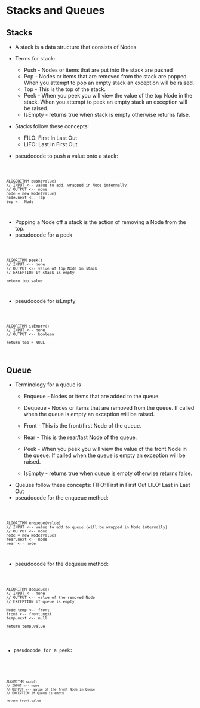 # Stacks and Queues

## Stacks 

- A stack is a data structure that consists of Nodes
- Terms for stack:
  - Push - Nodes or items that are put into the stack are pushed
  - Pop - Nodes or items that are removed from the stack are popped. When you attempt to pop an empty stack an exception will be raised.
  - Top - This is the top of the stack.
  - Peek - When you peek you will view the value of the top Node in the stack. When you attempt to peek an empty stack an exception will be raised.
  - IsEmpty - returns true when stack is empty otherwise returns false.

- Stacks follow these concepts:
  - FILO: First In Last Out
  - LIFO: Last In First Out
- pseudocode to push a value onto a stack:

<code>

    ALOGORITHM push(value)
    // INPUT <-- value to add, wrapped in Node internally
    // OUTPUT <-- none
    node = new Node(value)
    node.next <-- Top
    top <-- Node
</code>

- Popping a Node off a stack is the action of removing a Node from the top.
- pseudocode for a peek

<code>

    ALGORITHM peek()
    // INPUT <-- none
    // OUTPUT <-- value of top Node in stack
    // EXCEPTION if stack is empty

    return top.value

</code>

- pseudocode for isEmpty

<code>

    ALGORITHM isEmpty()
    // INPUT <-- none
    // OUTPUT <-- boolean

    return top = NULL
</code>

## Queue


- Terminology for a queue is
  - Enqueue - Nodes or items that are added to the queue.

  - Dequeue - Nodes or items that are removed from the queue. If called when the queue is empty an exception will be raised.
  - Front - This is the front/first Node of the queue.
  - Rear - This is the rear/last Node of the queue.
  - Peek - When you peek you will view the value of the front Node in the queue. If called when the queue is empty an exception will be raised.
  - IsEmpty - returns true when queue is empty otherwise returns false.
- Queues follow these concepts:
FIFO: First in First Out
LILO: Last in Last Out
- pseudocode for the enqueue method:

<code>

    ALGORITHM enqueue(value)
    // INPUT <-- value to add to queue (will be wrapped in Node internally)
    // OUTPUT <-- none
    node = new Node(value)
    rear.next <-- node
    rear <-- node

</code>

- pseudocode for the dequeue method:

<code>

    ALGORITHM dequeue()
    // INPUT <-- none
    // OUTPUT <-- value of the removed Node
    // EXCEPTION if queue is empty

    Node temp <-- front
    front <-- front.next
    temp.next <-- null

    return temp.value

- pseudocode for a peek:

<code>

    ALGORITHM peek()
    // INPUT <-- none
    // OUTPUT <-- value of the front Node in Queue
    // EXCEPTION if Queue is empty

    return front.value
